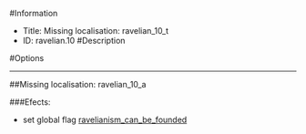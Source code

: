 #Information
 - Title: Missing localisation: ravelian_10_t
 - ID: ravelian.10
#Description

#Options

___
##Missing localisation: ravelian_10_a

###Efects:<ul><li>set global flag [ravelianism_can_be_founded](../flags/ravelianism_can_be_founded.md)</li></ul>
